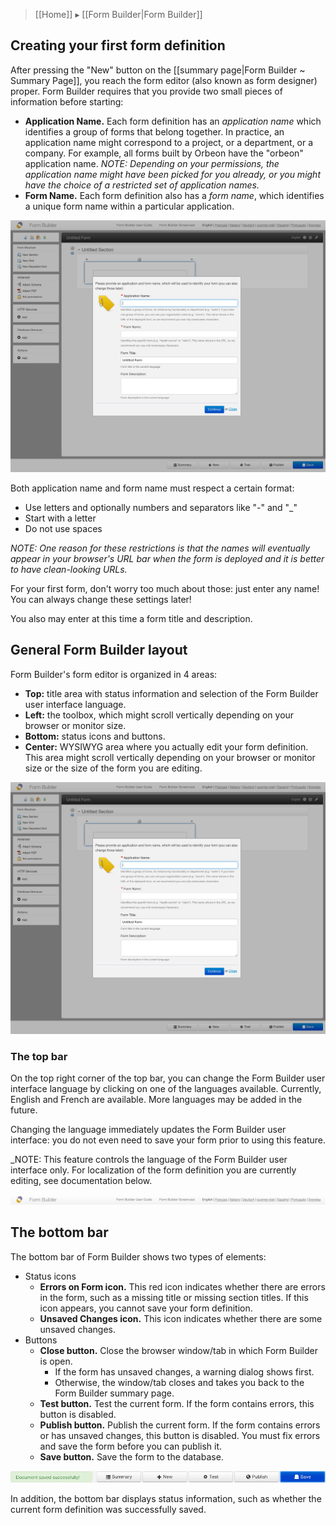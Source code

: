 > [[Home]] ▸ [[Form Builder|Form Builder]]

## Creating your first form definition

After pressing the "New" button on the [[summary page|Form Builder ~ Summary Page]], you reach the form editor (also known as form designer) proper. Form Builder requires that you provide two small pieces of information before starting:

* **Application Name.** Each form definition has an _application name_ which identifies a group of forms that belong together. In practice, an application name might correspond to a project, or a department, or a company. For example, all forms built by Orbeon have the "orbeon" application name.
_NOTE: Depending on your permissions, the application name might have been picked for you already, or you might have the choice of a restricted set of application names._
* **Form Name.** Each form definition also has a _form name_, which identifies a unique form name within a particular application.

![](images/fb-new.png)

Both application name and form name must respect a certain format:

* Use letters and optionally numbers and separators like "-" and "_"
* Start with a letter
* Do not use spaces

_NOTE: One reason for these restrictions is that the names will eventually appear in your browser's URL bar when the form is deployed and it is better to have clean-looking URLs._

For your first form, don't worry too much about those: just enter any name! You can always change these settings later!

You also may enter at this time a form title and description.

## General Form Builder layout

Form Builder's form editor is organized in 4 areas:

* **Top:** title area with status information and selection of the Form Builder user interface language.
* **Left:** the toolbox, which might scroll vertically depending on your browser or monitor size.
* **Bottom:** status icons and buttons.
* **Center:** WYSIWYG area where you actually edit your form definition. This area might scroll vertically depending on your browser or monitor size or the size of the form you are editing.

![](images/fb-new.png)

### The top bar

On the top right corner of the top bar, you can change the Form Builder user interface language by clicking on one of the languages available. Currently, English and French are available. More languages may be added in the future.

Changing the language immediately updates the Form Builder user interface: you do not even need to save your form prior to using this feature.

_NOTE: This feature controls the language of the Form Builder user interface only. For localization of the form definition you are currently editing, see documentation below.

![](images/fb-top.png)

## The bottom bar

The bottom bar of Form Builder shows two types of elements:

* Status icons
    * **Errors on Form icon.** This red icon indicates whether there are errors in the form, such as a missing title or missing section titles. If this icon appears, you cannot save your form definition.
    * **Unsaved Changes icon.** This icon indicates whether there are some unsaved changes.
* Buttons
    * **Close button.** Close the browser window/tab in which Form Builder is open.
        * If the form has unsaved changes, a warning dialog shows first.
        * Otherwise, the window/tab closes and takes you back to the Form Builder summary page.
    * **Test button.** Test the current form. If the form contains errors, this button is disabled.
    * **Publish button.** Publish the current form. If the form contains errors or has unsaved changes, this button is disabled. You must fix errors and save the form before you can publish it.
    * **Save button.** Save the form to the database.

![](images/fb-bottom.png)

In addition, the bottom bar displays status information, such as whether the current form definition was successfully saved.
